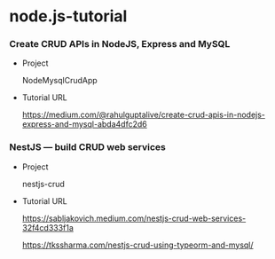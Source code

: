 # node.js-tutorial

### Create CRUD APIs in NodeJS, Express and MySQL

- Project

  NodeMysqlCrudApp

- Tutorial URL

  https://medium.com/@rahulguptalive/create-crud-apis-in-nodejs-express-and-mysql-abda4dfc2d6

### NestJS — build CRUD web services

- Project

  nestjs-crud
  
- Tutorial URL

  https://sabljakovich.medium.com/nestjs-crud-web-services-32f4cd333f1a
  
  https://tkssharma.com/nestjs-crud-using-typeorm-and-mysql/
  
